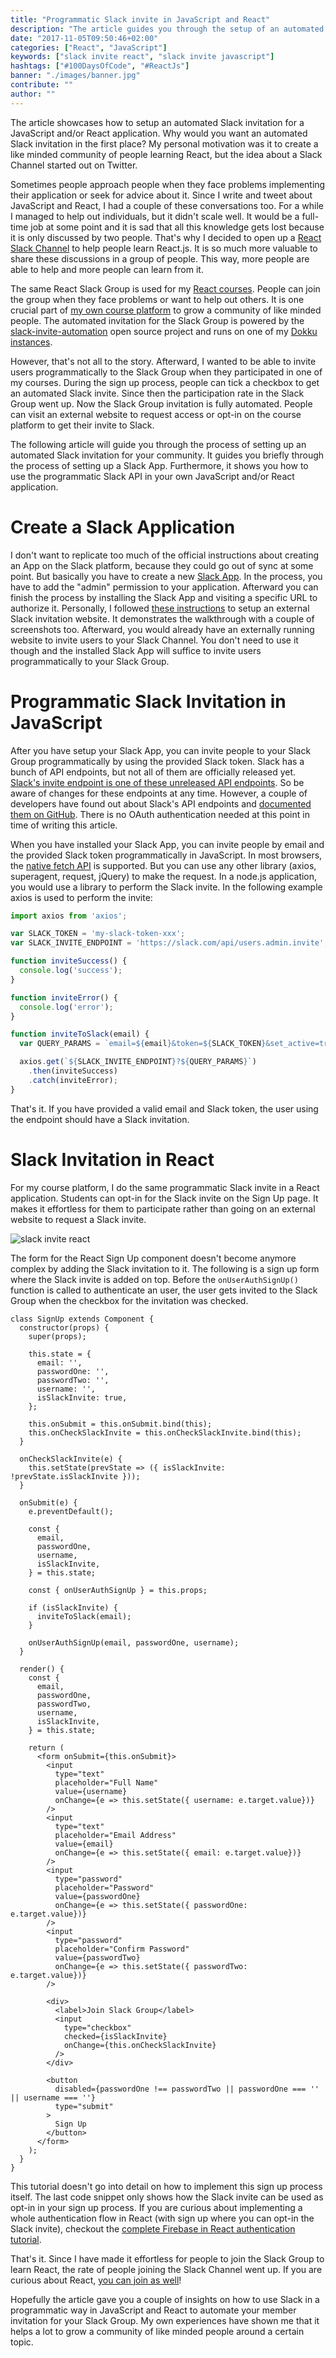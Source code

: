 ```yaml
---
title: "Programmatic Slack invite in JavaScript and React"
description: "The article guides you through the setup of an automated Slack invitation for a JavaScript and/or React applications. Why would you want a Slack invitation in the first place? My personal motivation was it to create a like minded community of people learning React, but the idea about a Slack Channel started out on Twitter ..."
date: "2017-11-05T09:50:46+02:00"
categories: ["React", "JavaScript"]
keywords: ["slack invite react", "slack invite javascript"]
hashtags: ["#100DaysOfCode", "#ReactJs"]
banner: "./images/banner.jpg"
contribute: ""
author: ""
---
```


<Sponsorship />

The article showcases how to setup an automated Slack invitation for a JavaScript and/or React application. Why would you want an automated Slack invitation in the first place? My personal motivation was it to create a like minded community of people learning React, but the idea about a Slack Channel started out on Twitter.

Sometimes people approach people when they face problems implementing their application or seek for advice about it. Since I write and tweet about JavaScript and React, I had a couple of these conversations too. For a while I managed to help out individuals, but it didn't scale well. It would be a full-time job at some point and it is sad that all this knowledge gets lost because it is only discussed by two people. That's why I decided to open up a [React Slack Channel](https://slack-the-road-to-learn-react.wieruch.com/) to help people learn React.js. It is so much more valuable to share these discussions in a group of people. This way, more people are able to help and more people can learn from it.

The same React Slack Group is used for my [React courses](https://roadtoreact.com/). People can join the group when they face problems or want to help out others. It is one crucial part of [my own course platform](/how-to-build-your-own-course-platform/) to grow a community of like minded people. The automated invitation for the Slack Group is powered by the [slack-invite-automation](https://github.com/outsideris/slack-invite-automation) open source project and runs on one of my [Dokku instances](/deploy-applications-digital-ocean/).

However, that's not all to the story. Afterward, I wanted to be able to invite users programmatically to the Slack Group when they participated in one of my courses. During the sign up process, people can tick a checkbox to get an automated Slack invite. Since then the participation rate in the Slack Group went up. Now the Slack Group invitation is fully automated. People can visit an external website to request access or opt-in on the course platform to get their invite to Slack.

The following article will guide you through the process of setting up an automated Slack invitation for your community. It guides you briefly through the process of setting up a Slack App. Furthermore, it shows you how to use the programmatic Slack API in your own JavaScript and/or React application.

# Create a Slack Application

I don't want to replicate too much of the official instructions about creating an App on the Slack platform, because they could go out of sync at some point. But basically you have to create a new [Slack App](https://api.slack.com/apps). In the process, you have to add the "admin" permission to your application. Afterward you can finish the process by installing the Slack App and visiting a specific URL to authorize it. Personally, I followed [these instructions](https://github.com/outsideris/slack-invite-automation) to setup an external Slack invitation website. It demonstrates the walkthrough with a couple of screenshots too. Afterward, you would already have an externally running website to invite users to your Slack Channel. You don't need to use it though and the installed Slack App will suffice to invite users programmatically to your Slack Group.

# Programmatic Slack Invitation in JavaScript

After you have setup your Slack App, you can invite people to your Slack Group programmatically by using the provided Slack token. Slack has a bunch of API endpoints, but not all of them are officially released yet. [Slack's invite endpoint is one of these unreleased API endpoints](https://github.com/slackhq/slack-api-docs/issues/30). So be aware of changes for these endpoints at any time. However, a couple of developers have found out about Slack's API endpoints and [documented them on GitHub](https://github.com/ErikKalkoken/slackApiDoc). There is no OAuth authentication needed at this point in time of writing this article.

When you have installed your Slack App, you can invite people by email and the provided Slack token programmatically in JavaScript. In most browsers, the [native fetch API](https://developer.mozilla.org/en-US/docs/Web/API/Fetch_API) is supported. But you can use any other library (axios, superagent, request, jQuery) to make the request. In a node.js application, you would use a library to perform the Slack invite. In the following example axios is used to perform the invite:

```javascript
import axios from 'axios';

var SLACK_TOKEN = 'my-slack-token-xxx';
var SLACK_INVITE_ENDPOINT = 'https://slack.com/api/users.admin.invite';

function inviteSuccess() {
  console.log('success');
}

function inviteError() {
  console.log('error');
}

function inviteToSlack(email) {
  var QUERY_PARAMS = `email=${email}&token=${SLACK_TOKEN}&set_active=true`;

  axios.get(`${SLACK_INVITE_ENDPOINT}?${QUERY_PARAMS}`)
    .then(inviteSuccess)
    .catch(inviteError);
}
```

That's it. If you have provided a valid email and Slack token, the user using the endpoint should have a Slack invitation.

# Slack Invitation in React

For my course platform, I do the same programmatic Slack invite in a React application. Students can opt-in for the Slack invite on the Sign Up page. It makes it effortless for them to participate rather than going on an external website to request a Slack invite.

![slack invite react](./images/slack-invite.jpg)

The form for the React Sign Up component doesn't become anymore complex by adding the Slack invitation to it. The following is a sign up form where the Slack invite is added on top. Before the `onUserAuthSignUp()` function is called to authenticate an user, the user gets invited to the Slack Group when the checkbox for the invitation was checked.

```javascript{10,14,17,18,19,28,33,34,35,46,75,76,77,78,79,80,81,82}
class SignUp extends Component {
  constructor(props) {
    super(props);

    this.state = {
      email: '',
      passwordOne: '',
      passwordTwo: '',
      username: '',
      isSlackInvite: true,
    };

    this.onSubmit = this.onSubmit.bind(this);
    this.onCheckSlackInvite = this.onCheckSlackInvite.bind(this);
  }

  onCheckSlackInvite(e) {
    this.setState(prevState => ({ isSlackInvite: !prevState.isSlackInvite }));
  }

  onSubmit(e) {
    e.preventDefault();

    const {
      email,
      passwordOne,
      username,
      isSlackInvite,
    } = this.state;

    const { onUserAuthSignUp } = this.props;

    if (isSlackInvite) {
      inviteToSlack(email);
    }

    onUserAuthSignUp(email, passwordOne, username);
  }

  render() {
    const {
      email,
      passwordOne,
      passwordTwo,
      username,
      isSlackInvite,
    } = this.state;

    return (
      <form onSubmit={this.onSubmit}>
        <input
          type="text"
          placeholder="Full Name"
          value={username}
          onChange={e => this.setState({ username: e.target.value})}
        />
        <input
          type="text"
          placeholder="Email Address"
          value={email}
          onChange={e => this.setState({ email: e.target.value})}
        />
        <input
          type="password"
          placeholder="Password"
          value={passwordOne}
          onChange={e => this.setState({ passwordOne: e.target.value})}
        />
        <input
          type="password"
          placeholder="Confirm Password"
          value={passwordTwo}
          onChange={e => this.setState({ passwordTwo: e.target.value})}
        />

        <div>
          <label>Join Slack Group</label>
          <input
            type="checkbox"
            checked={isSlackInvite}
            onChange={this.onCheckSlackInvite}
          />
        </div>

        <button
          disabled={passwordOne !== passwordTwo || passwordOne === '' || username === ''}
          type="submit"
        >
          Sign Up
        </button>
      </form>
    );
  }
}
```

This tutorial doesn't go into detail on how to implement this sign up process itself. The last code snippet only shows how the Slack invite can be used as opt-in in your sign up process. If you are curious about implementing a whole authentication flow in React (with sign up where you can opt-in the Slack invite), checkout the [complete Firebase in React authentication tutorial](/complete-firebase-authentication-react-tutorial/).

That's it. Since I have made it effortless for people to join the Slack Group to learn React, the rate of people joining the Slack Channel went up. If you are curious about React, [you can join as well](https://slack-the-road-to-learn-react.wieruch.com/)!

<Divider />

Hopefully the article gave you a couple of insights on how to use Slack in a programmatic way in JavaScript and React to automate your member invitation for your Slack Group. My own experiences have shown me that it helps a lot to grow a community of like minded people around a certain topic.
